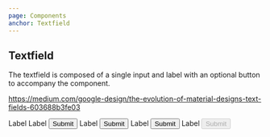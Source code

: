 ```yaml
---
page: Components
anchor: Textfield
---
```


## Textfield
The textfield is composed of a single input and label with an optional button to accompany the component. 

https://medium.com/google-design/the-evolution-of-material-designs-text-fields-603688b3fe03

<blu-textfield selfdocument input-placeholder="Input w/o button">
  Label
</blu-textfield>

<blu-textfield selfdocument input-placeholder="Input with primary button">
  Label
  <button class="button" slot="button" type="primary">Submit</button>
</blu-textfield>

<blu-textfield selfdocument input-placeholder="Input with secondary button">
  Label
  <button class="button" slot="button" type="secondary">Submit</button>
</blu-textfield>

<blu-textfield selfdocument input-placeholder="Input with default button">
  Label
  <button class="button" slot="button">Submit</button>
</blu-textfield>

<blu-textfield selfdocument input-placeholder="Input with disabled button">
  Label
  <button class="button" slot="button" disabled>Submit</button>
</blu-textfield>